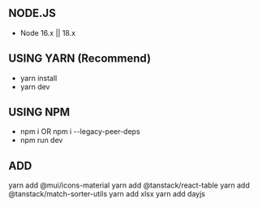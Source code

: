 ## NODE.JS

- Node 16.x || 18.x

## USING YARN (Recommend)

- yarn install
- yarn dev

## USING NPM

- npm i OR npm i --legacy-peer-deps
- npm run dev


## ADD
yarn add @mui/icons-material
yarn add @tanstack/react-table 
yarn add @tanstack/match-sorter-utils 
yarn add xlsx 
yarn add dayjs 